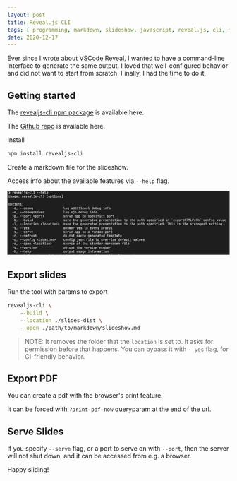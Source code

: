 ```yaml
---
layout: post
title: Reveal.js CLI
tags: [ programming, markdown, slideshow, javascript, reveal.js, cli, my-solution ]
date: 2020-12-17
---
```


Ever since I wrote about [VSCode Reveal](/posts/2020/06/01/markdown-slideshow/),
I wanted to have a command-line interface to generate the same output.
I loved that well-configured behavior and did not want to start from scratch. Finally, I had the time to do it.
<!--more-->
## Getting started

The [revealjs-cli npm package](https://www.npmjs.com/package/revealjs-cli) is available here.

The [Github repo](https://github.com/budavariam/revealjs-cli) is available here.

Install

```bash
npm install revealjs-cli
```

Create a markdown file for the slideshow.

Access info about the available features via `--help` flag.

![revealjs cli help](/images/2020-12-17-revealjs-cli.png)

## Export slides

Run the tool with params to export

```bash
revealjs-cli \
    --build \
    --location ./slides-dist \
    --open ./path/to/markdown/slideshow.md
```

> NOTE: It removes the folder that the `location` is set to. It asks for permission before that happens. You can bypass it with `--yes` flag, for CI-friendly behavior.

## Export PDF

You can create a pdf with the browser's print feature.

It can be forced with `?print-pdf-now` queryparam at the end of the url.

## Serve Slides

If you specify `--serve` flag, or a port to serve on with `--port`, then the server will not shut down, and it can be accessed from e.g. a browser.

Happy sliding!
